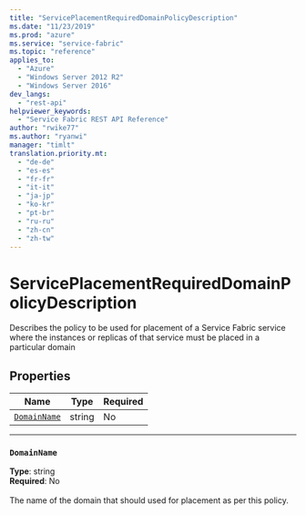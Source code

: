 ```yaml
---
title: "ServicePlacementRequiredDomainPolicyDescription"
ms.date: "11/23/2019"
ms.prod: "azure"
ms.service: "service-fabric"
ms.topic: "reference"
applies_to: 
  - "Azure"
  - "Windows Server 2012 R2"
  - "Windows Server 2016"
dev_langs: 
  - "rest-api"
helpviewer_keywords: 
  - "Service Fabric REST API Reference"
author: "rwike77"
ms.author: "ryanwi"
manager: "timlt"
translation.priority.mt: 
  - "de-de"
  - "es-es"
  - "fr-fr"
  - "it-it"
  - "ja-jp"
  - "ko-kr"
  - "pt-br"
  - "ru-ru"
  - "zh-cn"
  - "zh-tw"
---
```

# ServicePlacementRequiredDomainPolicyDescription

Describes the policy to be used for placement of a Service Fabric service where the instances or replicas of that service must be placed in a particular domain

## Properties
| Name | Type | Required |
| --- | --- | --- |
| [`DomainName`](#domainname) | string | No |

____
### `DomainName`
__Type__: string <br/>
__Required__: No<br/>
<br/>
The name of the domain that should used for placement as per this policy.
